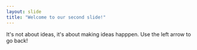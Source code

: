 ```yaml
---
layout: slide
title: "Welcome to our second slide!"
---
```

It's not about ideas, it's about making ideas happpen.
Use the left arrow to go back!

